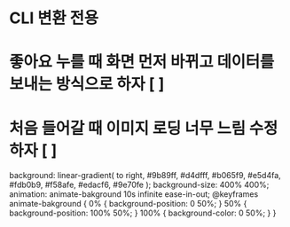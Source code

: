 # CLI 변환 전용

# 좋아요 누를 때 화면 먼저 바뀌고 데이터를 보내는 방식으로 하자 [ ]

# 처음 들어갈 때 이미지 로딩 너무 느림 수정하자 [ ]

background: linear-gradient(
to right,
#9b89ff,
#d4dfff,
#b065f9,
#e5d4fa,
#fdb0b9,
#f58afe,
#edacf6,
#9e70fe
);
background-size: 400% 400%;
animation: animate-bakground 10s infinite ease-in-out;
@keyframes animate-bakground {
0% {
background-position: 0 50%;
}
50% {
background-position: 100% 50%;
}
100% {
background-color: 0 50%;
}
}
